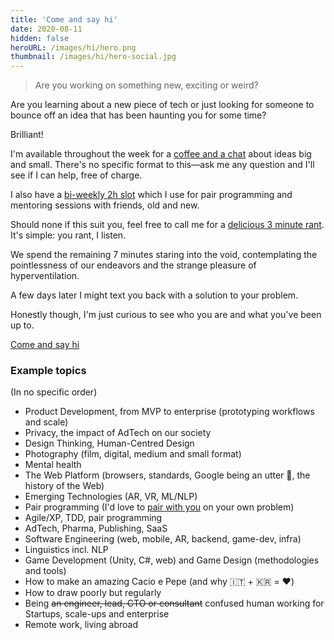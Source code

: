 ```yaml
---
title: 'Come and say hi'
date: 2020-08-11
hidden: false
heroURL: /images/hi/hero.png
thumbnail: /images/hi/hero-social.jpg
---
```


> Are you working on something new, exciting or weird?

Are you learning about a new piece of tech or just looking for someone to bounce off an idea that has been haunting you for some time?

Brilliant!

I'm available throughout the week for a <a href="https://calendly.com/hey_hey" target="_blank" rel="noopener">coffee and a chat</a> about ideas big and small. There's no specific format to this—ask me any question and I'll see if I can help, free of charge.

I also have a <a href="https://calendly.com/hey_hey/60min" target="_blank" rel="noopener">bi-weekly 2h slot</a> which I use for pair programming and mentoring sessions with friends, old and new.

Should none if this suit you, feel free to call me for a [delicious 3 minute rant](https://calendly.com/hey_hey/3-minute-rant). It's simple: you rant, I listen.

We spend the remaining 7 minutes staring into the void, contemplating the pointlessness of our endeavors and the strange pleasure of hyperventilation.

A few days later I might text you back with a solution to your problem.

Honestly though, I'm just curious to see who you are and what you've been up to.

<a class="post__cta" href="https://calendly.com/hey_hey" target="_blank" rel="noopener">Come and say hi</a>

<h3 id="topics">Example topics</h3>

(In no specific order)

-   Product Development, from MVP to enterprise (prototyping workflows and scale)
-   Privacy, the impact of AdTech on our society
-   Design Thinking, Human-Centred Design
-   Photography (film, digital, medium and small format)
-   Mental health
-   The Web Platform (browsers, standards, Google being an utter <span title="It's an ass">🐴</span>, the history of the Web)
-   Emerging Technologies (AR, VR, ML/NLP)
-   Pair programming (I'd love to [pair with you](https://calendly.com/hey_hey/60min) on your own problem)
-   Agile/XP, TDD, pair programming
-   AdTech, Pharma, Publishing, SaaS
-   Software Engineering (web, mobile, AR, backend, game-dev, infra)
-   Linguistics incl. NLP
-   Game Development (Unity, C#, web) and Game Design (methodologies and tools)
-   How to make an amazing Cacio e Pepe (and why 🇮🇹 + 🇰🇷 = ❤️)
-   How to draw poorly but regularly
-   Being ~~an engineer, lead, CTO or consultant~~ confused human working for Startups, scale-ups and enterprise
-   Remote work, living abroad
